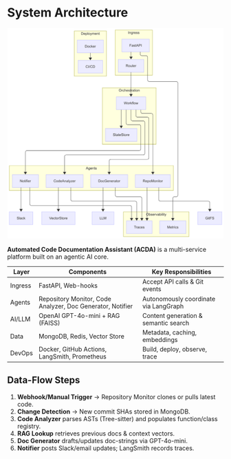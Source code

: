 # System Architecture

![ACDA High-Level Architecture](agent_flow_diagram.png)

**Automated Code Documentation Assistant (ACDA)** is a multi-service platform built on an agentic AI core.

| Layer | Components | Key Responsibilities |
|-------|------------|----------------------|
| Ingress | FastAPI, Web-hooks | Accept API calls & Git events |
| Agents | Repository Monitor, Code Analyzer, Doc Generator, Notifier | Autonomously coordinate via LangGraph |
| AI/LLM | OpenAI GPT-4o-mini + RAG (FAISS) | Content generation & semantic search |
| Data | MongoDB, Redis, Vector Store | Metadata, caching, embeddings |
| DevOps | Docker, GitHub Actions, LangSmith, Prometheus | Build, deploy, observe, trace |

## Data-Flow Steps
1. **Webhook/Manual Trigger** → Repository Monitor clones or pulls latest code.
2. **Change Detection** → New commit SHAs stored in MongoDB.
3. **Code Analyzer** parses ASTs (Tree-sitter) and populates function/class registry.
4. **RAG Lookup** retrieves previous docs & context vectors.
5. **Doc Generator** drafts/updates doc-strings via GPT-4o-mini.
6. **Notifier** posts Slack/email updates; LangSmith records traces.
